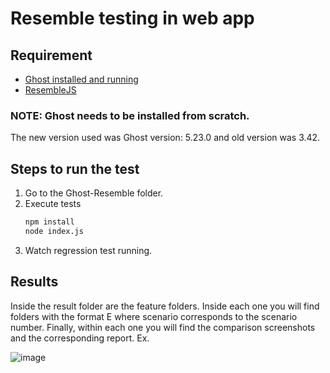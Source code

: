 ﻿# Resemble testing in web app

## Requirement

*  [Ghost installed and running](https://ghost.org/docs/install/local/)
*  [ResembleJS](https://rsmbl.github.io/Resemble.js/)

### NOTE: Ghost needs to be installed from scratch.
The new version used was Ghost version: 5.23.0 and old version was 3.42.

## Steps to run the test

1. Go to the Ghost-Resemble folder.
3. Execute tests
    ```sh        
    npm install
    node index.js
    ```
4. Watch regression test running.

## Results

Inside the result folder are the feature folders. Inside each one you will find folders with the format E<scenario> where scenario corresponds to the scenario number. Finally, within each one you will find the comparison screenshots and the corresponding report. Ex.

![image](https://user-images.githubusercontent.com/31069035/202922305-78746b63-e279-49d1-97ff-434380b4f688.png)
